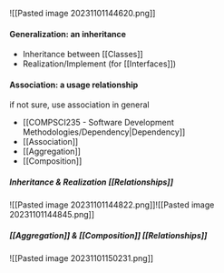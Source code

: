 ![[Pasted image 20231101144620.png]]
#### Generalization: an inheritance
- Inheritance between [[Classes]]
- Realization/Implement (for [[Interfaces]])

#### Association: a usage relationship
if not sure, use association in general
- [[COMPSCI235 - Software Development Methodologies/Dependency|Dependency]]
- [[Association]]
- [[Aggregation]]
- [[Composition]]

##### Inheritance & Realization [[Relationships]]
![[Pasted image 20231101144822.png]]![[Pasted image 20231101144845.png]]

##### [[Aggregation]] & [[Composition]] [[Relationships]]
![[Pasted image 20231101150231.png]]